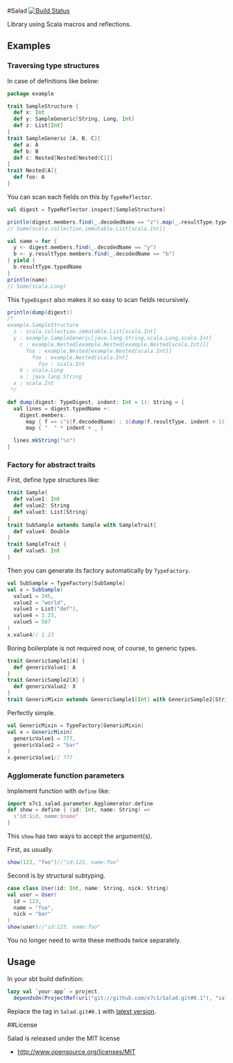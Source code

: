 #Salad [![Build Status](https://travis-ci.org/x7c1/Salad.svg)](https://travis-ci.org/x7c1/Salad)

Library using Scala macros and reflections.

## Examples

### Traversing type structures

In case of definitions like below:

```scala
package example

trait SampleStructure {
  def x: Int
  def y: SampleGeneric[String, Long, Int]
  def z: List[Int]
}
trait SampleGeneric [A, B, C]{
  def a: A
  def b: B
  def c: Nested[Nested[Nested[C]]]
}
trait Nested[A]{
  def foo: A
}
```

You can scan each fields on this by `TypeReflector`.

```scala
val digest = TypeReflector.inspect[SampleStructure]

println(digest.members.find(_.decodedName == "z").map(_.resultType.typedName))
// Some(scala.collection.immutable.List[scala.Int])

val name = for {
  y <- digest.members.find(_.decodedName == "y")
  b <- y.resultType.members.find(_.decodedName == "b")
} yield {
  b.resultType.typedName
}
println(name)
// Some(scala.Long)
```

This `TypeDigest` also makes it so easy to scan fields recursively.

```scala
println(dump(digest))
/*
example.SampleStructure
  z : scala.collection.immutable.List[scala.Int]
  y : example.SampleGeneric[java.lang.String,scala.Long,scala.Int]
    c : example.Nested[example.Nested[example.Nested[scala.Int]]]
      foo : example.Nested[example.Nested[scala.Int]]
        foo : example.Nested[scala.Int]
          foo : scala.Int
    b : scala.Long
    a : java.lang.String
  x : scala.Int
 */

def dump(digest: TypeDigest, indent: Int = 1): String = {
  val lines = digest.typedName +:
    digest.members.
      map { f => s"${f.decodedName} : ${dump(f.resultType, indent + 1)}" }.
      map { "  " * indent + _ }

  lines.mkString("\n")
}
```

### Factory for abstract traits

First, define type structures like:

```scala
trait Sample{
  def value1: Int
  def value2: String
  def value3: List[String]
}
trait SubSample extends Sample with SampleTrait{
  def value4: Double
}
trait SampleTrait {
  def value5: Int
}
```

Then you can generate its factory automatically by `TypeFactory`.

```scala
val SubSample = TypeFactory[SubSample]
val x = SubSample(
  value1 = 345,
  value2 = "world",
  value3 = List("def"),
  value4 = 1.23,
  value5 = 567
)
x.value4// 1.23
```

Boring boilerplate is not required now, of course, to generic types.

```scala
trait GenericSample1[A] {
  def genericValue1: A
}
trait GenericSample2[X] {
  def genericValue2: X
}
trait GenericMixin extends GenericSample1[Int] with GenericSample2[String]
```

Perfectly simple.

```scala
val GenericMixin = TypeFactory[GenericMixin]
val x = GenericMixin(
  genericValue1 = 777,
  genericValue2 = "bar"
)
x.genericValue1// 777
```

### Agglomerate function parameters

Implement function with `define` like:

```scala
import x7c1.salad.parameter.Agglomerator.define
def show = define { (id: Int, name: String) =>
  s"id:$id, name:$name"
}
```

This `show` has two ways to accept the argument(s).

First, as usually.

```scala
show(123, "foo")//"id:123, name:foo"
```

Second is by structural subtyping.

```scala
case class User(id: Int, name: String, nick: String)
val user = User(
  id = 123,
  name = "foo",
  nick = "bar"
)
show(user)//"id:123, name:foo"
```

You no longer need to write these methods twice separately.

## Usage

In your sbt build definition:

```scala
lazy val `your-app` = project.
  dependsOn(ProjectRef(uri("git://github.com/x7c1/Salad.git#0.1"), "salad-lib"))
```

Replace the tag in `Salad.git#0.1` with [latest version](https://github.com/x7c1/Salad/releases).

##License

Salad is released under the MIT license

* http://www.opensource.org/licenses/MIT
